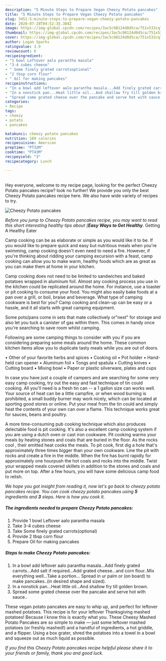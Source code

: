 ```yaml
---
description: "5 Minute Steps to Prepare Vegan Cheezy Potato pancakes"
title: "5 Minute Steps to Prepare Vegan Cheezy Potato pancakes"
slug: 3451-5-minute-steps-to-prepare-vegan-cheezy-potato-pancakes
date: 2020-07-28T04:52:35.384Z
image: https://img-global.cpcdn.com/recipes/3ac5c98124d0d5ca/751x532cq70/cheezy-potato-pancakes-recipe-main-photo.jpg
thumbnail: https://img-global.cpcdn.com/recipes/3ac5c98124d0d5ca/751x532cq70/cheezy-potato-pancakes-recipe-main-photo.jpg
cover: https://img-global.cpcdn.com/recipes/3ac5c98124d0d5ca/751x532cq70/cheezy-potato-pancakes-recipe-main-photo.jpg
author: Logan Sparks
ratingvalue: 3.9
reviewcount: 6
recipeingredient:
- "1 bowl Leftover aalo parantha masala"
- "3-4 cubes cheese"
- " Some finely grated carrotsoptional"
- "2 tbsp corn flour"
- " Oil for making pancakes"
recipeinstructions:
- "In a bowl add leftover aalo parantha masala...Add finely grated carrots...Add salt if required...Add grated cheese...and corn flour..Mix everything well...Take a portion... Spread in ur palm or (on board) to make pancakes..(in desired shape and sized)."
- "In a nonstick pan...Heat little oil...And shallow fry till golden brown."
- "Spread some grated cheese over the pancake and serve hot with sauce.."
categories:
- Recipe
tags:
- cheezy
- potato
- pancakes

katakunci: cheezy potato pancakes 
nutrition: 169 calories
recipecuisine: American
preptime: "PT32M"
cooktime: "PT43M"
recipeyield: "3"
recipecategory: Lunch

---
```

<br>
Hey everyone, welcome to my recipe page, looking for the perfect Cheezy Potato pancakes recipe? look no further! We provide you only the best Cheezy Potato pancakes recipe here. We also have wide variety of recipes to try.
<br>


![Cheezy Potato pancakes](https://img-global.cpcdn.com/recipes/3ac5c98124d0d5ca/751x532cq70/cheezy-potato-pancakes-recipe-main-photo.jpg)

<i>Before you jump to Cheezy Potato pancakes recipe, you may want to read this short interesting healthy tips about {<strong>Easy Ways to Get Healthy</strong>.</i>
Getting A Healthy Eater

    
Camp cooking can be as elaborate or simple as you would like it to be. If you would like to prepare quick and easy but nutritious meals when you're swimming, camp cooking doesn't even need to need a fire. However, if you're thinking about ridding your camping excursion with a feast, camp cooking can allow you to make warm, healthy foods which are as great as you can make them at home in your kitchen.

Camp cooking does not need to be limited to sandwiches and baked potatoes wrapped in aluminum foil.  Almost any cooking process you use in the kitchen could be replicated around the home. For instance, use a toaster or pit cooking to consume your food. You might also easily bake foods at a pan over a grill, or boil, braise and beverage. What type of camping cookware is best for you? Camp cooking and clean-up can be easy or a hassle, and it all starts with great camping equipment.

Some pots/pans come in sets that mate collectively or"nest" for storage and also let you tuck a canister of gas within them. This comes in handy once you're searching to save room whilst camping.

Following are some camping things to consider with you if you are considering preparing some meals around the home. These common kitchen items allow you to duplicate tasty meals while you are out of doors.


• Other of your favorite herbs and spices
• Cooking oil
• Pot holder
• Hand-held can opener
• Aluminum foil
• Tongs and spatula
• Cutting knives
• Cutting board
• Mixing bowl
• Paper or plastic silverware, plates and cups

In case you have just a couple of campers and are searching for some very easy camp cooking, try out the easy and fast technique of tin could cooking. All you'll need is a fresh tin can -- a 1 gallon size can works well. Your source of heat can be a little campfire, or when wood burning is prohibited, a small buddy burner may work nicely, which can be located at sporting good stores or online. Put your meal from the tin could and simply heat the contents of your own can over a flame.  This technique works great for sauces, beans and poultry.

A more time-consuming pub cooking technique which also produces delectable food is pit cooking.  It's also a excellent camp cooking system if you are using a dutch oven or cast iron cookware. Pit cooking warms your meals by heating stones and coals that are buried in the floor. As the rocks cool , their emitted heat cooks the meals. To pit cook, first dig a hole that's approximately three times bigger than your own cookware. Line the pit with rocks and create a fire in the middle. When the fire has burnt rapidly for approximately one hourpush the hot coals and rocks into the middle. Twist your wrapped meals covered skillets in addition to the stones and coals and put more on top. After a few hours, you will have some delicious camp food to relish.


<i>We hope you got insight from reading it, now let's go back to cheezy potato pancakes recipe. You can cook cheezy potato pancakes using <strong>5</strong> ingredients and <strong>3</strong> steps. Here is how you cook it.
</i>

##### The ingredients needed to prepare Cheezy Potato pancakes:

1. Provide 1 bowl Leftover aalo parantha masala
1. Take 3-4 cubes cheese
1. Take  Some finely grated carrots(optional)
1. Provide 2 tbsp corn flour
1. Prepare  Oil for making pancakes


##### Steps to make Cheezy Potato pancakes:

1. In a bowl add leftover aalo parantha masala...Add finely grated carrots...Add salt if required...Add grated cheese...and corn flour..Mix everything well...Take a portion... Spread in ur palm or (on board) to make pancakes..(in desired shape and sized).
1. In a nonstick pan...Heat little oil...And shallow fry till golden brown.
1. Spread some grated cheese over the pancake and serve hot with sauce..


These vegan potato pancakes are easy to whip up, and perfect for leftover mashed potatoes. This recipe is for your leftover Thanksgiving mashed potatoes! Because I know this is exactly what you. These Cheesy Mashed Potato Pancakes are so simple to make — just some leftover mashed potatoes (or freshly mashed!) and a handful of ingredients, a hot griddle, and a flipper. Using a box grater, shred the potatoes into a towel in a bowl and squeeze out as much liquid as possible. 

<i>If you find this Cheezy Potato pancakes recipe helpful please share it to your friends or family, thank you and good luck.</i>
